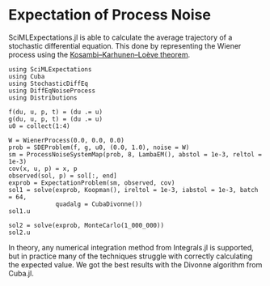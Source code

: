 # Expectation of Process Noise

SciMLExpectations.jl is able to calculate the average trajectory of a stochastic differential equation.
This done by representing the Wiener process using the [Kosambi–Karhunen–Loève theorem](https://en.wikipedia.org/wiki/Kosambi%E2%80%93Karhunen%E2%80%93Lo%C3%A8ve_theorem#The_Wiener_process).

```@example process_noise
using SciMLExpectations
using Cuba
using StochasticDiffEq
using DiffEqNoiseProcess
using Distributions

f(du, u, p, t) = (du .= u)
g(du, u, p, t) = (du .= u)
u0 = collect(1:4)

W = WienerProcess(0.0, 0.0, 0.0)
prob = SDEProblem(f, g, u0, (0.0, 1.0), noise = W)
sm = ProcessNoiseSystemMap(prob, 8, LambaEM(), abstol = 1e-3, reltol = 1e-3)
cov(x, u, p) = x, p
observed(sol, p) = sol[:, end]
exprob = ExpectationProblem(sm, observed, cov)
sol1 = solve(exprob, Koopman(), ireltol = 1e-3, iabstol = 1e-3, batch = 64,
             quadalg = CubaDivonne())
sol1.u
```

```@example process_noise
sol2 = solve(exprob, MonteCarlo(1_000_000))
sol2.u
```

In theory, any numerical integration method from Integrals.jl is supported, but in practice many of the techniques struggle with correctly calculating the expected value.
We got the best results with the Divonne algorithm from Cuba.jl.
